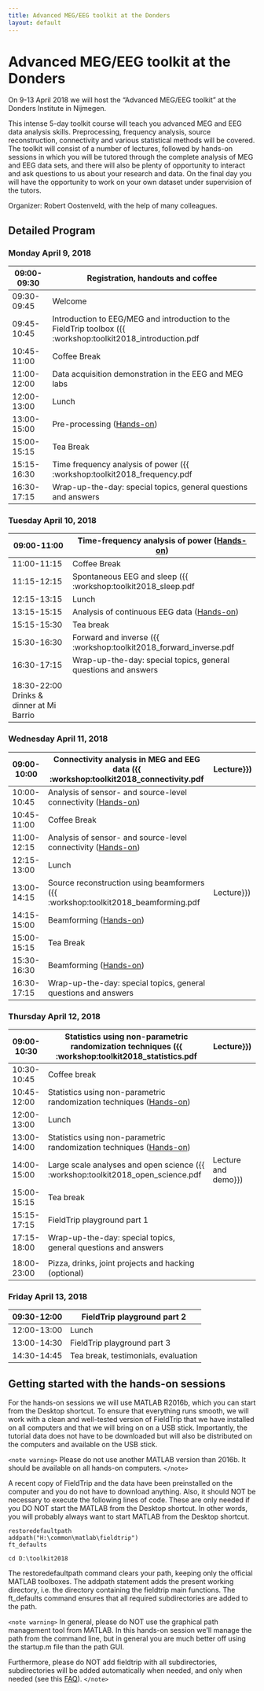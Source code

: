 ```yaml
---
title: Advanced MEG/EEG toolkit at the Donders
layout: default
---
```


# Advanced MEG/EEG toolkit at the Donders

On 9-13 April 2018 we will host the “Advanced MEG/EEG toolkit” at the Donders Institute in Nijmegen.

This intense 5-day toolkit course will teach you advanced MEG and EEG data analysis skills. Preprocessing, frequency analysis, source reconstruction, connectivity and various statistical methods will be covered. The toolkit will consist of a number of lectures, followed by hands-on sessions in which you will be tutored through the complete analysis of MEG and EEG data sets, and there will also be plenty of opportunity to interact and ask questions to us about your research and data. On the final day you will have the opportunity to work on your own dataset under supervision of the tutors.

Organizer: Robert Oostenveld, with the help of many colleagues.
 
## Detailed Program

### Monday April 9, 2018

 | 09:00-09:30 | Registration, handouts and coffee                                                                            |           
 | ----------- | ---------------------------------                                                                            |           
 | 09:30-09:45 | Welcome                                                                                                      |           
 | 09:45-10:45 | Introduction to EEG/MEG and introduction to the FieldTrip toolbox ({{ :workshop:toolkit2018_introduction.pdf | Lecture}}) | 
 | 10:45-11:00 | Coffee Break                                                                                                 |           
 | 11:00-12:00 | Data acquisition demonstration in the EEG and MEG labs                                                       |           
 | 12:00-13:00 | Lunch                                                                                                        |           
 | 13:00-15:00 | Pre-processing ([Hands-on](/tutorial/eventrelatedaveraging))                                                 |           
 | 15:00-15:15 | Tea Break                                                                                                    |           
 | 15:15-16:30 | Time frequency analysis of power ({{ :workshop:toolkit2018_frequency.pdf                                     | Lecture}}) | 
 | 16:30-17:15 | Wrap-up-the-day: special topics, general questions and answers                                               |           

### Tuesday April 10, 2018

 | 09:00-11:00                              | Time-frequency analysis of power ([Hands-on](/tutorial/timefrequencyanalysis)) |           
 | -----------                              | ------------------------------------------------------------------------------ |           
 | 11:00-11:15                              | Coffee Break                                                                   |           
 | 11:15-12:15                              | Spontaneous EEG and sleep ({{ :workshop:toolkit2018_sleep.pdf                  | Lecture}}) | 
 | 12:15-13:15                              | Lunch                                                                          |           
 | 13:15-15:15                              | Analysis of continuous EEG data ([Hands-on](/tutorial/sleep))                  |           
 | 15:15-15:30                              | Tea break                                                                      |           
 | 15:30-16:30                              | Forward and inverse ({{ :workshop:toolkit2018_forward_inverse.pdf              | Lecture}}) | 
 | 16:30-17:15                              | Wrap-up-the-day: special topics, general questions and answers                 |           
 |                                          |                                                                                |           
 | 18:30-22:00	Drinks & dinner at Mi Barrio |                                                                               

### Wednesday April 11, 2018

 
 | 09:00-10:00 | Connectivity analysis in MEG and EEG data ({{ :workshop:toolkit2018_connectivity.pdf   | Lecture}}) | 
 | ----------- | ------------------------------------------------------------------------------------   | ---------- | 
 | 10:00-10:45 | Analysis of sensor- and source-level connectivity ([Hands-on](/tutorial/connectivity)) |           
 | 10:45-11:00 | Coffee Break                                                                           |           
 | 11:00-12:15 | Analysis of sensor- and source-level connectivity ([Hands-on](/tutorial/connectivity)) |           
 | 12:15-13:00 | Lunch                                                                                  |           
 | 13:00-14:15 | Source reconstruction using beamformers ({{ :workshop:toolkit2018_beamforming.pdf      | Lecture}}) | 
 | 14:15-15:00 | Beamforming ([Hands-on](/tutorial/beamformer))                                         |           
 | 15:00-15:15 | Tea Break                                                                              |           
 | 15:30-16:30 | Beamforming ([Hands-on](/tutorial/beamformer))                                         |           
 | 16:30-17:15 | Wrap-up-the-day: special topics, general questions and answers                         |           

### Thursday April 12, 2018

 | 09:00-10:30 | Statistics using non-parametric randomization techniques ({{ :workshop:toolkit2018_statistics.pdf             | Lecture}})          | 
 | ----------- | -------------------------------------------------------------------------------------------------             | ----------          | 
 | 10:30-10:45 | Coffee break                                                                                                  |                    
 | 10:45-12:00 | Statistics using non-parametric randomization techniques ([Hands-on](/tutorial/cluster_permutation_timelock)) |                    
 | 12:00-13:00 | Lunch                                                                                                         |                    
 | 13:00-14:00 | Statistics using non-parametric randomization techniques ([Hands-on](/tutorial/cluster_permutation_timelock)) |                    
 | 14:00-15:00 | Large scale analyses and open science ({{ :workshop:toolkit2018_open_science.pdf                              | Lecture and demo}}) | 
 | 15:00-15:15 | Tea break                                                                                                     |                    
 | 15:15-17:15 | FieldTrip playground part 1                                                                                   |                    
 | 17:15-18:00 | Wrap-up-the-day: special topics, general questions and answers                                                |                    
 |             |                                                                                                               |                    
 | 18:00-23:00 | Pizza, drinks, joint projects and hacking (optional)                                                          |                    
### Friday April 13, 2018

 | 09:30-12:00 | FieldTrip playground part 2         | 
 | ----------- | ---------------------------         | 
 | 12:00-13:00 | Lunch                               | 
 | 13:00-14:30 | FieldTrip playground part 3         | 
 | 14:30-14:45 | Tea break, testimonials, evaluation | 

## Getting started with the hands-on sessions

For the hands-on sessions we will use MATLAB R2016b, which you can start from the Desktop shortcut. To ensure that everything runs smooth, we will work with a clean and well-tested version of FieldTrip that we have installed on all computers and that we will bring on on a USB stick. Importantly, the tutorial data does not have to be downloaded but will also be distributed on the computers and available on the USB stick.

`<note warning>`
Please do not use another MATLAB version than 2016b. It should be available on all hands-on computers.
`</note>`

A recent copy of FieldTrip and the data have been preinstalled on the computer and you do not have to download anything. Also, it should NOT be necessary to execute the following lines of code. These are only needed if you DO NOT start the MATLAB from the Desktop shortcut. In other words, you will probably always want to start MATLAB from the Desktop shortcut.

    restoredefaultpath
    addpath("H:\common\matlab\fieldtrip")
    ft_defaults
    
    cd D:\toolkit2018

The restoredefaultpath command clears your path, keeping only the
official MATLAB toolboxes. The addpath statement adds the
present working directory, i.e. the directory containing the fieldtrip
main functions. The ft_defaults command ensures that all required
subdirectories are added to the path.

`<note warning>`
In general, please do NOT use the graphical path management tool from MATLAB. In this hands-on session we'll manage the path from the command line, but in general you are much better off using the startup.m file than the path GUI.

Furthermore, please do NOT add fieldtrip with all subdirectories, subdirectories will be added automatically when needed, and only when needed (see this [FAQ](/faq/should_i_add_fieldtrip_with_all_subdirectories_to_my_matlab_path)).
`</note>`

